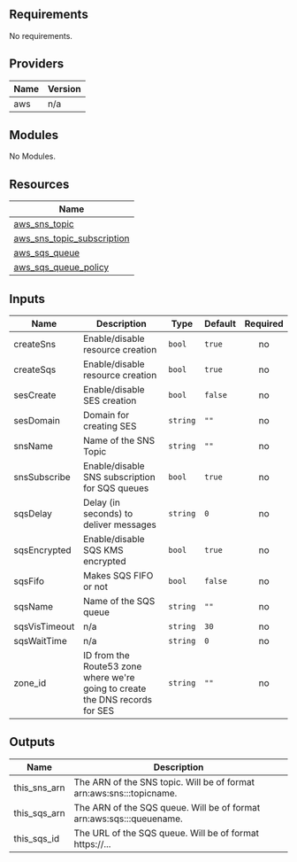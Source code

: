 ## Requirements

No requirements.

## Providers

| Name | Version |
|------|---------|
| aws | n/a |

## Modules

No Modules.

## Resources

| Name |
|------|
| [aws_sns_topic](https://registry.terraform.io/providers/hashicorp/aws/latest/docs/resources/sns_topic) |
| [aws_sns_topic_subscription](https://registry.terraform.io/providers/hashicorp/aws/latest/docs/resources/sns_topic_subscription) |
| [aws_sqs_queue](https://registry.terraform.io/providers/hashicorp/aws/latest/docs/resources/sqs_queue) |
| [aws_sqs_queue_policy](https://registry.terraform.io/providers/hashicorp/aws/latest/docs/resources/sqs_queue_policy) |

## Inputs

| Name | Description | Type | Default | Required |
|------|-------------|------|---------|:--------:|
| createSns | Enable/disable resource creation | `bool` | `true` | no |
| createSqs | Enable/disable resource creation | `bool` | `true` | no |
| sesCreate | Enable/disable SES creation | `bool` | `false` | no |
| sesDomain | Domain for creating SES | `string` | `""` | no |
| snsName | Name of the SNS Topic | `string` | `""` | no |
| snsSubscribe | Enable/disable SNS subscription for SQS queues | `bool` | `true` | no |
| sqsDelay | Delay (in seconds) to deliver messages | `string` | `0` | no |
| sqsEncrypted | Enable/disable SQS KMS encrypted | `bool` | `true` | no |
| sqsFifo | Makes SQS FIFO or not | `bool` | `false` | no |
| sqsName | Name of the SQS queue | `string` | `""` | no |
| sqsVisTimeout | n/a | `string` | `30` | no |
| sqsWaitTime | n/a | `string` | `0` | no |
| zone\_id | ID from the Route53 zone where we're going to create the DNS records for SES | `string` | `""` | no |

## Outputs

| Name | Description |
|------|-------------|
| this\_sns\_arn | The ARN of the SNS topic. Will be of format arn:aws:sns:::topicname. |
| this\_sqs\_arn | The ARN of the SQS queue. Will be of format arn:aws:sqs:::queuename. |
| this\_sqs\_id | The URL of the SQS queue. Will be of format https://... |
